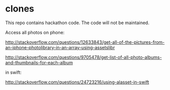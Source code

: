 clones
======

This repo contains hackathon code. The code will not be maintained.

Access all photos on phone:

http://stackoverflow.com/questions/12633843/get-all-of-the-pictures-from-an-iphone-photolibrary-in-an-array-using-assetslibr

http://stackoverflow.com/questions/9705478/get-list-of-all-photo-albums-and-thumbnails-for-each-album

in swift:

http://stackoverflow.com/questions/24723216/using-alasset-in-swift


